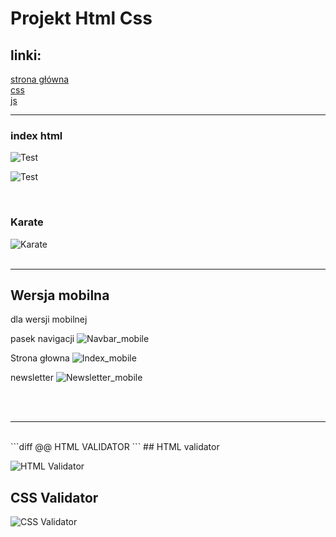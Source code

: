 # Projekt Html Css

## linki:

[strona główna](https://michalcbl25.github.io/Projekt/Index.html)<br/>
[css](https://michalcbl25.github.io/Projekt/style/styleNav.css)<br/>
[js](https://michalcbl25.github.io/Projekt/script/menu.js)<br/>

---

### index html

![Test](https://github.com/MichalCbl25/Projekt/blob/master/screenshot/Web_1.png)

![Test](https://github.com/MichalCbl25/Projekt/blob/master/screenshot/Web_2.png)

<br />

### Karate

![Karate](https://github.com/MichalCbl25/Projekt/blob/master/screenshot/Karate.png)
<br/>
<br/>

---

## Wersja mobilna

dla wersji mobilnej

pasek navigacji
![Navbar_mobile](https://github.com/MichalCbl25/Projekt/blob/master/screenshot/Nav_mobile.jpg)

Strona głowna
![Index_mobile](https://github.com/MichalCbl25/Projekt/blob/master/screenshot/Index_mobile.jpg)

newsletter
![Newsletter_mobile](https://github.com/MichalCbl25/Projekt/blob/master/screenshot/Newsletter_mobile.jpg)

<br/>
<br/>

---

<br/>
```diff
@@ HTML VALIDATOR
```
## HTML validator

![HTML Validator](https://github.com/MichalCbl25/Projekt/blob/master/screenshot/Html_val.png)

## CSS Validator

![CSS Validator](https://github.com/MichalCbl25/Projekt/blob/master/screenshot/CSS_Val.png)
